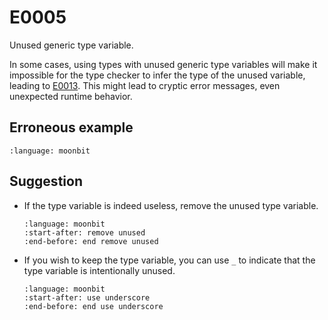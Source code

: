 # E0005

Unused generic type variable.

In some cases, using types with unused generic type variables will make it
impossible for the type checker to infer the type of the unused variable,
leading to [E0013](./E0013.md). This might lead to cryptic error messages, even
unexpected runtime behavior.

## Erroneous example

```{literalinclude} /sources/error_codes/0005_error/top.mbt
:language: moonbit
```

## Suggestion

- If the type variable is indeed useless, remove the unused type variable.

  ```{literalinclude} /sources/error_codes/0005_fixed/top.mbt
  :language: moonbit
  :start-after: remove unused
  :end-before: end remove unused
  ```

- If you wish to keep the type variable, you can use `_` to indicate that the
  type variable is intentionally unused.

  ```{literalinclude} /sources/error_codes/0005_fixed/top.mbt
  :language: moonbit
  :start-after: use underscore
  :end-before: end use underscore
  ```
